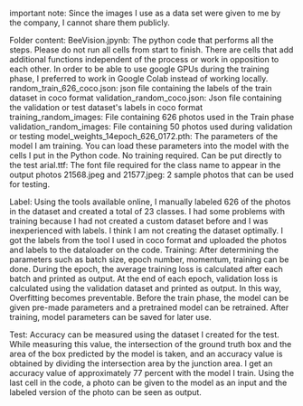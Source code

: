 important note: Since the images I use as a data set were given to me by the company, I cannot share them publicly.

Folder content:
BeeVision.jpynb: The python code that performs all the steps. Please do not run all cells from start to finish. There are cells that add additional functions independent of the process or work in opposition to each other. In order to be able to use google GPUs during the training phase, I preferred to work in Google Colab instead of working locally.
random_train_626_coco.json: json file containing the labels of the train dataset in coco format
validation_random_coco.json: Json file containing the validation or test dataset's labels in coco format
training_random_images: File containing 626 photos used in the Train phase
validation_random_images: File containing 50 photos used during validation or testing
model_weights_14epoch_626_0172.pth: The parameters of the model I am training. You can load these parameters into the model with the cells I put in the Python code. No training required. Can be put directly to the test
arial.ttf: The font file required for the class name to appear in the output photos
21568.jpeg and 21577.jpeg: 2 sample photos that can be used for testing.

Label:
Using the tools available online, I manually labeled 626 of the photos in the dataset and created a total of 23 classes. I had some problems with training because I had not created a custom dataset before and I was inexperienced with labels. I think I am not creating the dataset optimally. I got the labels from the tool I used in coco format and uploaded the photos and labels to the dataloader on the code.
Training:
After determining the parameters such as batch size, epoch number, momentum, training can be done. During the epoch, the average training loss is calculated after each batch and printed as output. At the end of each epoch, validation loss is calculated using the validation dataset and printed as output. In this way, Overfitting becomes preventable.
Before the train phase, the model can be given pre-made parameters and a pretrained model can be retrained. After training, model parameters can be saved for later use.

Test:
Accuracy can be measured using the dataset I created for the test. While measuring this value, the intersection of the ground truth box and the area of the box predicted by the model is taken, and an accuracy value is obtained by dividing the intersection area by the junction area. I get an accuracy value of approximately 77 percent with the model I train. Using the last cell in the code, a photo can be given to the model as an input and the labeled version of the photo can be seen as output.
